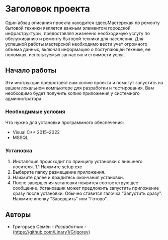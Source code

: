 # Заголовок проекта

Один абзац описания проекта находится здесьМастерская по ремонту бытовой техники является важным элементом городской инфраструктуры, 
предоставляя жизненно необходимую услугу по обслуживанию и ремонту бытовой техники для населения. 
Для успешной работы мастерской необходимо вести учет огромного объема данных, включая информацию о поступающей технике, ее поломках, используемых запчастях и стоимости услуг.

## Начало работы

Эти инструкции предоставят вам копию проекта и помогут запустить на вашем локальном компьютере для разработки и тестирования.
Вам необходимо будет получить копию приложения у системного администратора.

### Необходимые условия

Что нужно для установки программного обеспечения:
- Visual C++ 2015–2022
- MSSQL

### Установка

1. Инсталяция происходит по принципу установки с внешнего носителя.
1.1 Нажмите setup.exe
2. Выберите папку размещение приложения.
3. Нажмите далее и дождитесь окончания установки.
4. После завершения установки появится соответствующее сообщение. Установщик может предложить запустить приложение сразу после установки. Обычно ставится галочка "Запустить сразу".
Нажмите кнопку "Завершить" или "Готово".

## Авторы

* Григорьев Семён - *Разработчик* - (https://github.com/Linary1/Grigorev)
